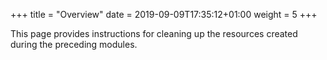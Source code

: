 +++
title = "Overview"
date = 2019-09-09T17:35:12+01:00
weight = 5
+++

This page provides instructions for cleaning up the resources created during the preceding modules.
